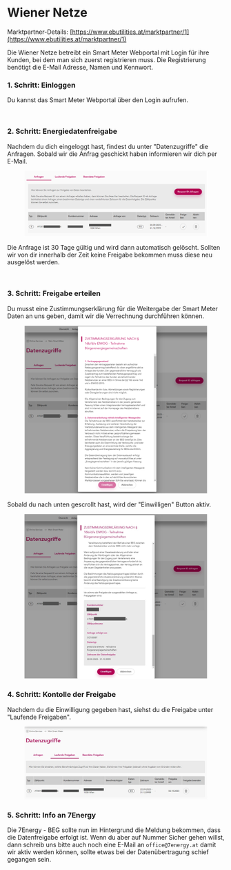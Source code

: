 # Wiener Netze

Marktpartner-Details: [https://www.ebutilities.at/marktpartner/1](https://www.ebutilities.at/marktpartner/1)

Die Wiener Netze betreibt ein Smart Meter Webportal mit Login für ihre Kunden, bei dem man sich zuerst registrieren muss. Die Registrierung benötigt die E-Mail Adresse, Namen und Kennwort.

### 1. Schritt: Einloggen

Du kannst das Smart Meter Webportal über den Login aufrufen.

<figure><img src="../../.gitbook/assets/image (25).png" alt=""><figcaption></figcaption></figure>

### 2. Schritt: Energiedatenfreigabe

Nachdem du dich eingeloggt hast, findest du unter "Datenzugriffe" die Anfragen. Sobald wir die Anfrag geschickt haben informieren wir dich per E-Mail.

<figure><img src="../../.gitbook/assets/image (3).png" alt=""><figcaption></figcaption></figure>

Die Anfrage ist 30 Tage gültig und wird dann automatisch gelöscht. Sollten wir von dir innerhalb der Zeit keine Freigabe bekommen muss diese neu ausgelöst werden.

<figure><img src="../../.gitbook/assets/image (26).png" alt="" width="375"><figcaption></figcaption></figure>

### 3. Schritt: Freigabe erteilen

Du musst eine Zustimmungserklärung für die Weitergabe der Smart Meter Daten an uns geben, damit wir die Verrechnung durchführen können.

<figure><img src="../../.gitbook/assets/image (1) (1).png" alt=""><figcaption></figcaption></figure>

Sobald du nach unten gescrollt hast, wird der "Einwilligen" Button aktiv.

<figure><img src="../../.gitbook/assets/image (2) (1).png" alt=""><figcaption></figcaption></figure>

### 4. Schritt: Kontolle der Freigabe

Nachdem du die Einwilligung gegeben hast, siehst du die Freigabe unter "Laufende Freigaben".

<figure><img src="../../.gitbook/assets/image (3) (1).png" alt=""><figcaption></figcaption></figure>

### 5. Schritt: Info an 7Energy

Die 7Energy - BEG sollte nun im Hintergrund die Meldung bekommen, dass die Datenfreigabe erfolgt ist. Wenn du aber auf Nummer Sicher gehen willst, dann schreib uns bitte auch noch eine E-Mail an `office@7energy.at` damit wir aktiv werden können, sollte etwas bei der Datenübertragung schief gegangen sein.
